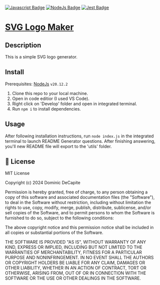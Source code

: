 <!-- ![Screenshot of website](/Develop/assets/images/Screenshot%202024-04-23%20at%203.20.31 PM.png) -->
[![Javascript Badge](https://img.shields.io/badge/JavaScript-F7DF1E?logo=javascript&logoColor=000&style=for-the-badge)]() [![NodeJs Badge](https://img.shields.io/badge/NodeJs-339933?logo=node.js&logoColor=FFF&style=for-the-badge)]()  [![Jest Badge](https://img.shields.io/badge/Jest-C21325?logo=jest&logoColor=FFF&style=for-the-badge)]()

# [SVG Logo Maker](https://github.com/domdecap/SVG-logo-maker)

## Description

This is a simple SVG logo generator.

## Install

Prerequisites: [NodeJs](https://nodejs.org/en) ```v20.12.2```

1. Clone this repo to your local machine.
2. Open in code editior (I used VS Code).
3. Right click on 'Develop' folder and open in integrated terminal.
4. Run ```npm i``` to install dependencies.

## Usage

After following installation instructions, run ```node index.js``` in the integrated terminal to launch README Generator questions. After finishing answering, you'll new README file will export to the 'utils' folder.

## 📜 License

MIT License

Copyright (c) 2024 Dominic DeCapite

Permission is hereby granted, free of charge, to any person obtaining a copy
of this software and associated documentation files (the "Software"), to deal
in the Software without restriction, including without limitation the rights
to use, copy, modify, merge, publish, distribute, sublicense, and/or sell
copies of the Software, and to permit persons to whom the Software is
furnished to do so, subject to the following conditions:

The above copyright notice and this permission notice shall be included in all
copies or substantial portions of the Software.

THE SOFTWARE IS PROVIDED "AS IS", WITHOUT WARRANTY OF ANY KIND, EXPRESS OR
IMPLIED, INCLUDING BUT NOT LIMITED TO THE WARRANTIES OF MERCHANTABILITY,
FITNESS FOR A PARTICULAR PURPOSE AND NONINFRINGEMENT. IN NO EVENT SHALL THE
AUTHORS OR COPYRIGHT HOLDERS BE LIABLE FOR ANY CLAIM, DAMAGES OR OTHER
LIABILITY, WHETHER IN AN ACTION OF CONTRACT, TORT OR OTHERWISE, ARISING FROM,
OUT OF OR IN CONNECTION WITH THE SOFTWARE OR THE USE OR OTHER DEALINGS IN THE
SOFTWARE.